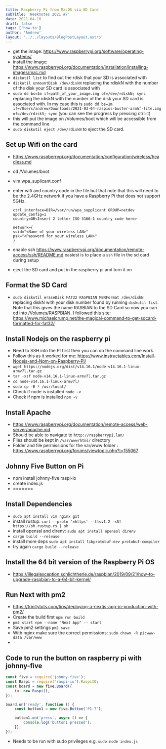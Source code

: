 ```yaml
---
title: Raspberry Pi from MacOS via SD Card
subTitle: 'Weeknotes 2021 #7'
date: 2021-04-10
draft: false
tags: ['how-to']
author: 'Andrew'
layout: '../../layouts/BlogPostLayout.astro'
---
```


-   get the image: https://www.raspberrypi.org/software/operating-systems/
-   install the image: https://www.raspberrypi.org/documentation/installation/installing-images/mac.md
-   `diskutil list` to find out the rdisk that your SD is associated with
-   `diskutil unmountDisk /dev/diskN` replacing the rdiskN with the number of the disk your SD card is associated with
-   `sudo dd bs=1m if=path_of_your_image.img of=/dev/rdiskN; sync` replacing the rdiskN with the number of the disk your SD card is associated with. In my case this is `sudo dd bs=1m if=/Users/andrew/Downloads/2021-03-04-raspios-buster-armhf-lite.img of=/dev/rdisk3; sync` (you can see the progress by pressing ctrl+t)
-   this will put the image on /Volumes/boot which will be accessible from the command line
-   `sudo diskutil eject /dev/rdiskN` to eject the SD card.

## Set up Wifi on the card

-   https://www.raspberrypi.org/documentation/configuration/wireless/headless.md
-   cd /Volumes/boot
-   vim wpa_suplicant.conf
-   enter wifi and country code in the file but that note that this will need to be the 2.4GHz network if you have a Raspberry Pi that does not support 5GHz.

    ```
    ctrl_interface=DIR=/var/run/wpa_supplicant GROUP=netdev
    update_config=1
    country=GB<Insert 2 letter ISO 3166-1 country code here>

    network={
    ssid="<Name of your wireless LAN>"
    psk="<Password for your wireless LAN>"
    }
    ```

-   enable ssh https://www.raspberrypi.org/documentation/remote-access/ssh/README.md easiest is to place a `ssh` file in the sd card during setup
-   eject the SD card and put in the raspberry pi and turn it on

## Format the SD Card

-   `sudo diskutil eraseDisk FAT32 RASPBIAN MBRFormat /dev/diskN` replacing diskN with your disk number found by running `diskutil list`. Note that this gives the name RASBIAN to the SD Card so now you can cd into /Volumes/RASPBIAN. I followed this site: https://www.michaelcrump.net/the-magical-command-to-get-sdcard-formatted-for-fat32/

## Install Nodejs on the raspberry pi

-   Need to SSH into the PI first then you can do the command line work.
-   Follow this as it worked for me: https://www.instructables.com/Install-Nodejs-and-Npm-on-Raspberry-Pi/
-   `wget https://nodejs.org/dist/v14.16.1/node-v14.16.1-linux-armv7l.tar.gz`
-   `tar -xzf node-v14.16.1-linux-armv7l.tar.gz`
-   `cd node-v14.16.1-linux-armv7l/`
-   `sudo cp -R * /usr/local/`
-   Check if node is installed `node -v`
-   Check if npm is installed `npm -v`

## Install Apache

-   https://www.raspberrypi.org/documentation/remote-access/web-server/apache.md
-   Should be able to navigate to `http://raspberrypi.lan/`
-   Files should be kept in `/var/www/html/` directory
-   Folder and file permissions for the var/www folder : https://www.raspberrypi.org/forums/viewtopic.php?t=155067

## Johnny Five Button on Pi

-   npm install johnny-five raspi-io
-   create index.js
-   =======

## Install Dependencies

-   `sudo apt install vim nginx git`
-   install rustup: `curl --proto '=https' --tlsv1.2 -sSf https://sh.rustup.rs | sh`
-   install openssl and direnv: `sudo apt install openssl direnv`
-   `cargo build --release`
-   install more deps `sudo apt install libprotobuf-dev protobuf-compiler`
-   try again `cargo build --release`

## Install the 64 bit version of the Raspberry Pi OS

-   https://illegalexception.schlichtherle.de/raspbian/2019/09/21/how-to-upgrade-raspbian-to-a-64-bit-kernel/

## Run Next with pm2

-   https://trinitytuts.com/tips/deploying-a-nextjs-app-in-production-with-pm2/
-   Create the build first `npm run build`
-   `pm2 start npm --name "Next App" -- start`
-   Save pm2 settings `pm2 save`
-   With nginx make sure the correct permissions: `sudo chown -R pi:www-data /var/www`
-

## Code to run the button on raspberry pi with johnny-five

```javascript
const five = require('johnny-five');
const Raspi = require('raspi-io').RaspiIO;
const board = new five.Board({
	io: new Raspi(),
});

board.on('ready', function () {
	const button1 = new five.Button('P1-7');

	button1.on('press', async () => {
		console.log('button1 pressed');
	});
});
```

-   Needs to be run with sudo privileges e.g. `sudo node index.js`
